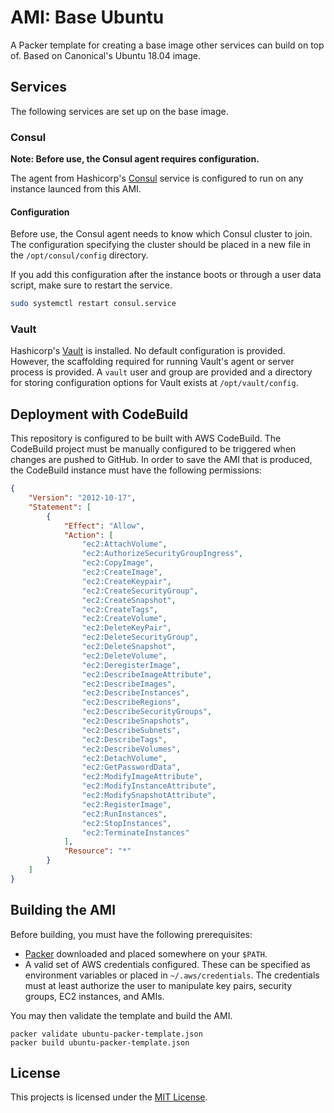 # AMI: Base Ubuntu

A Packer template for creating a base image other services can build on top of. Based on Canonical's Ubuntu 18.04 image.

## Services

The following services are set up on the base image.

### Consul

**Note: Before use, the Consul agent requires configuration.**

The agent from Hashicorp's [Consul][consul] service is configured to run on any instance launced from this AMI.

#### Configuration

Before use, the Consul agent needs to know which Consul cluster to join. The configuration specifying the cluster should be placed in a new file in the `/opt/consul/config` directory. 

If you add this configuration after the instance boots or through a user data script, make sure to restart the service.

```bash
sudo systemctl restart consul.service
```

### Vault

Hashicorp's [Vault][vault] is installed. No default configuration is provided. However, the scaffolding required for running Vault's agent or server process is provided. A `vault` user and group are provided and a directory for storing configuration options for Vault exists at `/opt/vault/config`.

## Deployment with CodeBuild

This repository is configured to be built with AWS CodeBuild. The CodeBuild project must be manually configured to be triggered when changes are pushed to GitHub. In order to save the AMI that is produced, the CodeBuild instance must have the following permissions:

```json
{
    "Version": "2012-10-17",
    "Statement": [
        {
            "Effect": "Allow",
            "Action": [
                "ec2:AttachVolume",
                "ec2:AuthorizeSecurityGroupIngress",
                "ec2:CopyImage",
                "ec2:CreateImage",
                "ec2:CreateKeypair",
                "ec2:CreateSecurityGroup",
                "ec2:CreateSnapshot",
                "ec2:CreateTags",
                "ec2:CreateVolume",
                "ec2:DeleteKeyPair",
                "ec2:DeleteSecurityGroup",
                "ec2:DeleteSnapshot",
                "ec2:DeleteVolume",
                "ec2:DeregisterImage",
                "ec2:DescribeImageAttribute",
                "ec2:DescribeImages",
                "ec2:DescribeInstances",
                "ec2:DescribeRegions",
                "ec2:DescribeSecurityGroups",
                "ec2:DescribeSnapshots",
                "ec2:DescribeSubnets",
                "ec2:DescribeTags",
                "ec2:DescribeVolumes",
                "ec2:DetachVolume",
                "ec2:GetPasswordData",
                "ec2:ModifyImageAttribute",
                "ec2:ModifyInstanceAttribute",
                "ec2:ModifySnapshotAttribute",
                "ec2:RegisterImage",
                "ec2:RunInstances",
                "ec2:StopInstances",
                "ec2:TerminateInstances"
            ],
            "Resource": "*"
        }
    ]
}
```


## Building the AMI

Before building, you must have the following prerequisites:
* [Packer][packer] downloaded and placed somewhere on your `$PATH`.
* A valid set of AWS credentials configured. These can be specified as environment variables or placed in `~/.aws/credentials`. The credentials must at least authorize the user to manipulate key pairs, security groups, EC2 instances, and AMIs.

You may then validate the template and build the AMI.

```
packer validate ubuntu-packer-template.json
packer build ubuntu-packer-template.json
```

## License

This projects is licensed under the [MIT License](LICENSE).


[consul]: https://www.consul.io/
[packer]: https://www.packer.io/
[vault]: https://www.vaultproject.io/
